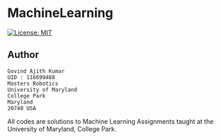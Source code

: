 # MachineLearning

[![License: MIT](https://img.shields.io/badge/License-MIT-yellow.svg)](https://opensource.org/licenses/MIT)

Author
--

	Govind Ajith Kumar
	UID : 116699488
	Masters Robotics 
	University of Maryland
	College Park
	Maryland
	20740 USA
  
 All codes are solutions to Machine Learning Assignments taught at the University of Maryland, College Park.
  
